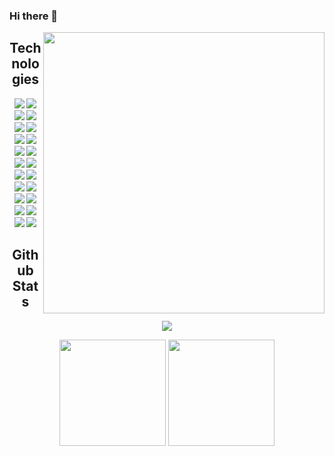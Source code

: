 ### Hi there 👋

<!--
**ZoDSeR97/ZoDSeR97** is a ✨ _special_ ✨ repository because its `README.md` (this file) appears on your GitHub profile.

Here are some ideas to get you started:

- 🔭 I’m currently working on ...
- 🌱 I’m currently learning ...
- 👯 I’m looking to collaborate on ...
- 🤔 I’m looking for help with ...
- 💬 Ask me about ...
- 📫 How to reach me: ...
- 😄 Pronouns: ...
- ⚡ Fun fact: ...
-->
<img align="right" src="https://media.giphy.com/media/84SFZf1BKgzeny1WxQ/giphy.gif" height="450">
<h2 align="center">Technologies</h2>
<p align="center">
    <img src="https://img.shields.io/badge/-HTML-E34F26?style=for-the-badge&logo=html5&logoColor=white"/>
    <img src="https://img.shields.io/badge/-CSS-1572B6?style=for-the-badge&logo=css3"/>
    <img src="https://img.shields.io/badge/-tailwindcss-072A6C?style=for-the-badge&logo=tailwindcss"/>
    <img src="https://img.shields.io/badge/-JavaScript-black?style=for-the-badge&logo=javascript"/>
    <img src="https://img.shields.io/badge/-Bootstrap-563D7C?style=for-the-badge&logo=bootstrap"/>
    <img src="https://img.shields.io/badge/-Python-yellow?style=for-the-badge&logo=python"/>
    <img src="https://img.shields.io/badge/-Flask-gray?style=for-the-badge&logo=flask"/>
    <img src="https://img.shields.io/badge/-MySQL-DD8A00?style=for-the-badge&logo=mysql"/>
    <img src="https://img.shields.io/badge/-Nodejs-white?style=for-the-badge&logo=Node.js"/>
    <img src="https://img.shields.io/badge/-Express-22AE5A?style=for-the-badge&logo=express"/>
    <img src="https://img.shields.io/badge/-React-212121?style=for-the-badge&logo=react"/>
    <img src="https://img.shields.io/badge/-MUI-0A1929?style=for-the-badge&logo=mui"/>
    <img src="https://img.shields.io/badge/-Sass-ED087D?style=for-the-badge&logo=sass"/>
    <img src="https://img.shields.io/badge/-MongoDB-FFF?style=for-the-badge&logo=mongodb"/>
    <img src="https://img.shields.io/badge/-Java-FF160C?style=for-the-badge&logo=redhat"/>
    <img src="https://img.shields.io/badge/-.Net-blueviolet?style=for-the-badge&logo=csharp"/>
    <img src="https://img.shields.io/badge/-VSCode-282A36?style=for-the-badge&logo=visualstudiocode"/>
    <img src="https://img.shields.io/badge/-GitHub-0D1117?style=for-the-badge&logo=github"/>
    <img src="https://img.shields.io/badge/-Git-black?style=for-the-badge&logo=git"/>
    <img src="https://img.shields.io/badge/-Amazon AWS-E98610?style=for-the-badge&logo=amazonaws"/>
    <img src="https://img.shields.io/badge/-Figma-19B2F1?style=for-the-badge&logo=figma"/>
    <img src="https://img.shields.io/badge/-Trello-095ED9?style=for-the-badge&logo=trello"/>
</p>
<h2 align="center">Github Stats</h2>
<p align="center">
    <img src="https://github-readme-stats.vercel.app/api/top-langs/?username=zodser97&layout=compact&theme=dracula&hide=html,css">
</p>
<p align="center">
    <img src="https://github-readme-streak-stats.herokuapp.com/?user=zodser97&show_icons=true&locale=en&layout=compact&theme=dracula&line_height=27" height="170"/>
    <img src="https://github-readme-stats.vercel.app/api?username=zodser97&show_icons=true&theme=dracula&line_height=27" height="170">
</p>
